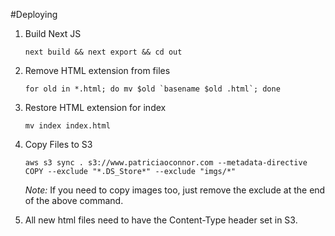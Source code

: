 #Deploying

1. Build Next JS

    ```$bash
    next build && next export && cd out
    ```

1. Remove HTML extension from files
    ```$bash
   for old in *.html; do mv $old `basename $old .html`; done
    ```

1. Restore HTML extension for index
    ```$bash
    mv index index.html
    ```

1. Copy Files to S3
    ```$bash
    aws s3 sync . s3://www.patriciaoconnor.com --metadata-directive COPY --exclude "*.DS_Store*" --exclude "imgs/*"
    ```

    *Note:* If you need to copy images too, just remove the exclude at the end of the above command.

1. All new html files need to have the Content-Type header set in S3.
